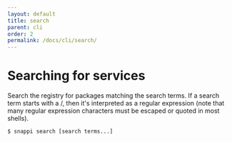 ```yaml
---
layout: default
title: search
parent: cli
order: 2
permalink: /docs/cli/search/
---
```


# Searching for services

Search the registry for packages matching the search terms. If a search term starts with a /, then it's interpreted as 
a regular expression (note that many regular expression characters must be escaped or quoted in most shells).

```
$ snappi search [search terms...]
```